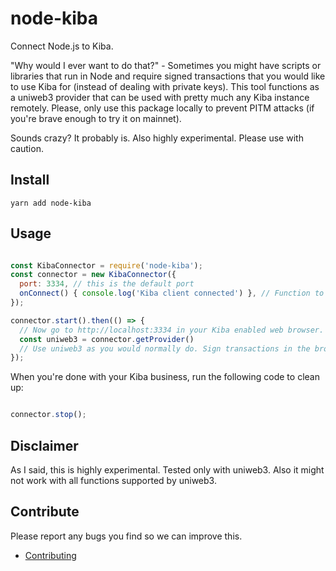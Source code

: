 # node-kiba

Connect Node.js to Kiba.

"Why would I ever want to do that?" - Sometimes you might have scripts or libraries that run in Node and require signed transactions that you would like to use Kiba for (instead of dealing with private keys). This tool functions as a uniweb3 provider that can be used with pretty much any Kiba instance remotely. Please, only use this package locally to prevent PITM attacks (if you're brave enough to try it on mainnet).

Sounds crazy? It probably is. Also highly experimental. Please use with caution.

## Install

```
yarn add node-kiba
```

## Usage

```js

const KibaConnector = require('node-kiba');
const connector = new KibaConnector({
  port: 3334, // this is the default port
  onConnect() { console.log('Kiba client connected') }, // Function to run when Kiba is connected (optional)
});

connector.start().then(() => {
  // Now go to http://localhost:3334 in your Kiba enabled web browser.
  const uniweb3 = connector.getProvider()
  // Use uniweb3 as you would normally do. Sign transactions in the browser.
});

```

When you're done with your Kiba business, run the following code to clean up:

```js

connector.stop();

```

## Disclaimer

As I said, this is highly experimental. Tested only with uniweb3. Also it might not work with all functions supported by uniweb3.

## Contribute

Please report any bugs you find so we can improve this.

- [Contributing](https://github.com/AtomicLoans/node-kiba/blob/master/.github/CONTRIBUTING.md)
